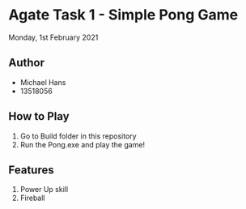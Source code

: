 # Agate Task 1 - Simple Pong Game

Monday, 1st February 2021

## Author
* Michael Hans
* 13518056

## How to Play
1. Go to Build folder in this repository
2. Run the Pong.exe and play the game!

## Features
1. Power Up skill
2. Fireball
